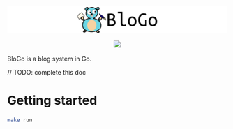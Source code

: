 <img src="img/logo.png">

<p align="center">
  <a href="https://codeclimate.com/github/fulldump/blogo/maintainability"><img src="https://api.codeclimate.com/v1/badges/4612a02cee845353a921/maintainability" /></a>
</p>

BloGo is a blog system in Go.

// TODO: complete this doc

# Getting started

```sh
make run
```

